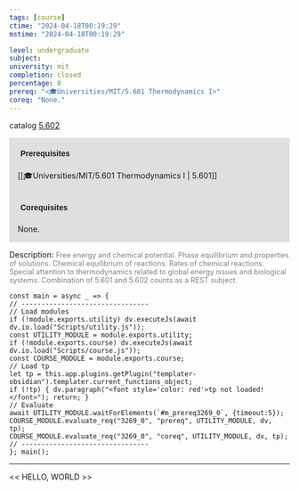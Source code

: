 ```yaml
---
tags: [course]
ctime: "2024-04-18T00:19:29"
mstime: "2024-04-18T00:19:29"

level: undergraduate
subject: 
university: mit
completion: closed
percentage: 0
prereq: "<🎓Universities/MIT/5.601 Thermodynamics I>"
coreq: "None."
---
```


catalog [5.602](http://student.mit.edu/catalog/m5b.html#5.602)

<span style="display: block; padding: 15px; background-color: rgb(100, 100, 100, 0.2);"><font id="m_prereq3269_0" style="display: block; font-family: Arial, sans-serif; font-weight: bold; padding: 5px">Prerequisites</font><br><span id="prereq3269_0">[[🎓Universities/MIT/5.601 Thermodynamics I | 5.601]]</span></span>
<span style="display: block; padding: 15px; background-color: rgb(100, 100, 100, 0.2);"><font id="m_coreq3269_0" style="display: block; font-family: Arial, sans-serif; font-weight: bold; padding: 5px">Corequisites</font><br><span id="coreq3269_0">None.</span></span>

<font style="">Description:</font>
<font style="color: grey; font-size: 0.8rem;">Free energy and chemical potential. Phase equilibrium and properties of solutions. Chemical equilibrium of reactions. Rates of chemical reactions. Special attention to thermodynamics related to global energy issues and biological systems. Combination of 5.601 and 5.602 counts as a REST subject.</font>

```dataviewjs
const main = async _ => {
// --------------------------------
// Load modules
if (!module.exports.utility) dv.executeJs(await dv.io.load("Scripts/utility.js"));
const UTILITY_MODULE = module.exports.utility;
if (!module.exports.course) dv.executeJs(await dv.io.load("Scripts/course.js"));
const COURSE_MODULE = module.exports.course;
// Load tp
let tp = this.app.plugins.getPlugin("templater-obsidian").templater.current_functions_object;
if (!tp) { dv.paragraph("<font style='color: red'>tp not loaded!</font>"); return; }
// Evaluate
await UTILITY_MODULE.waitForElements(`#m_prereq3269_0`, {timeout:5});
COURSE_MODULE.evaluate_req("3269_0", "prereq", UTILITY_MODULE, dv, tp);
COURSE_MODULE.evaluate_req("3269_0", "coreq", UTILITY_MODULE, dv, tp);
// --------------------------------
}; main();
```

---

<< HELLO, WORLD >>
